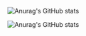 ![Anurag's GitHub stats](https://github-readme-stats-sigma-five.vercel.app/api/top-langs/?username=FrancescoMazzitelli&theme=react&line_height=40&hide=css&count_private=true&show_icons=true)

![Anurag's GitHub stats](https://github-readme-stats.vercel.app/api?username=FrancescoMazzitelli&count_private=true&show_icons=true&theme=radical)

